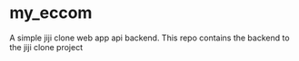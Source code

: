 # my_eccom

A simple jiji clone web app api backend.
This repo contains the backend to the jiji clone project
